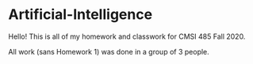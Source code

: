 # Artificial-Intelligence

Hello! This is all of my homework and classwork for CMSI 485 Fall 2020. 

All work (sans Homework 1) was done in a group of 3 people.
